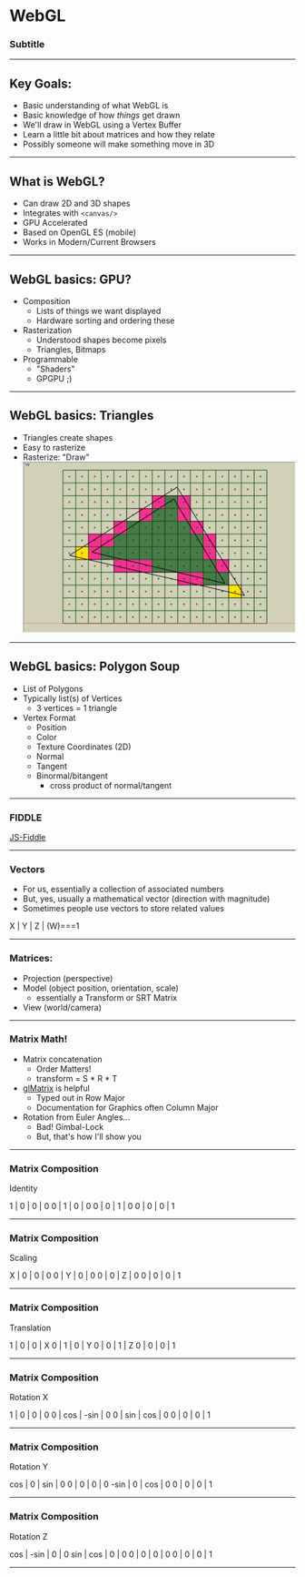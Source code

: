 # WebGL

### Subtitle

---

## Key Goals:

* Basic understanding of what WebGL is
* Basic knowledge of how *things* get drawn
* We'll draw in WebGL using a Vertex Buffer
* Learn a little bit about matrices and how they relate
* Possibly someone will make something move in 3D

---

## What is WebGL?

* Can draw 2D and 3D shapes
* Integrates with `<canvas/>`
* GPU Accelerated
* Based on OpenGL ES (mobile)
* Works in Modern/Current Browsers

---

## WebGL basics: GPU?

* Composition
   * Lists of things we want displayed
   * Hardware sorting and ordering these
* Rasterization
   * Understood shapes become pixels
   * Triangles, Bitmaps
* Programmable
   * "Shaders"
   * GPGPU ;)

---

## WebGL basics: Triangles

* Triangles create shapes
* Easy to rasterize
* Rasterize: "Draw"
![triangle rasterization](images/Voxelization_blog_fig_9.png)
---

## WebGL basics: Polygon Soup

* List of Polygons
* Typically list(s) of Vertices
  * 3 vertices = 1 triangle
* Vertex Format
  * Position
  * Color
  * Texture Coordinates (2D)
  * Normal
  * Tangent
  * Binormal/bitangent 
    * cross product of normal/tangent

---

### FIDDLE
[JS-Fiddle](https://jsfiddle.net/argylelabcoat/xd70q5fr/16/)

---

### Vectors

 * For us, essentially a collection of associated numbers
 * But, yes, usually a mathematical vector (direction with magnitude)
 * Sometimes people use vectors to store related values
 
 X | Y | Z | (W)===1

---

### Matrices:

 * Projection (perspective)
 * Model (object position, orientation, scale)
   * essentially a Transform or SRT Matrix
 * View (world/camera)

---

### Matrix Math!

 * Matrix concatenation
   * Order Matters!
   * transform = S * R * T
 * [glMatrix](http://glmatrix.net/) is helpful
   * Typed out in Row Major
   * Documentation for Graphics often Column Major
 * Rotation from Euler Angles...
   * Bad! Gimbal-Lock
   * But, that's how I'll show you

--- 

### Matrix Composition

 Identity

 1 | 0 | 0 | 0 
 0 | 1 | 0 | 0
 0 | 0 | 1 | 0
 0 | 0 | 0 | 1

--- 

### Matrix Composition

 Scaling

 X | 0 | 0 | 0 
 0 | Y | 0 | 0
 0 | 0 | Z | 0
 0 | 0 | 0 | 1

 --- 

### Matrix Composition

 Translation

 1 | 0 | 0 | X 
 0 | 1 | 0 | Y
 0 | 0 | 1 | Z
 0 | 0 | 0 | 1

 --- 

### Matrix Composition

 Rotation X

 1 | 0 | 0 | 0 
 0 | cos | -sin | 0
 0 | sin | cos | 0
 0 | 0 | 0 | 1

  --- 

### Matrix Composition

 Rotation Y

 cos | 0 | sin | 0 
 0 | 0 | 0 | 0
 -sin | 0 | cos | 0
 0 | 0 | 0 | 1

   --- 

### Matrix Composition

 Rotation Z

 cos | -sin | 0 | 0 
 sin | cos | 0 | 0
 0 | 0 | 0 | 0
 0 | 0 | 0 | 1

---
[tri-raster]: images/Voxelization_blog_fig_9.png
[JS-Fiddle]: https://jsfiddle.net/argylelabcoat/xd70q5fr/16/
[glMatrix]: http://glmatrix.net/